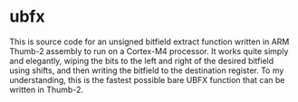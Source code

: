 # ubfx
This is source code for an unsigned bitfield extract function written in ARM Thumb-2 assembly to run on a Cortex-M4 processor. It works quite simply and elegantly, wiping the bits to the left and right of the desired bitfield using shifts, and then writing the bitfield to the destination register. To my understanding, this is the fastest possible bare UBFX function that can be written in Thumb-2.
